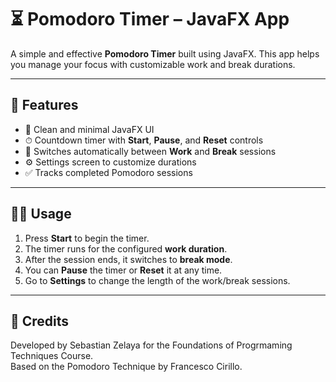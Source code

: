 # ⏳ Pomodoro Timer – JavaFX App

A simple and effective **Pomodoro Timer** built using JavaFX. This app helps you manage your focus with customizable work and break durations.

---

## 🚀 Features

- 🎯 Clean and minimal JavaFX UI
- ⏱ Countdown timer with **Start**, **Pause**, and **Reset** controls
- 🔁 Switches automatically between **Work** and **Break** sessions
- ⚙️ Settings screen to customize durations
- ✅ Tracks completed Pomodoro sessions

---

## 🧑‍💻 Usage

1. Press **Start** to begin the timer.
2. The timer runs for the configured **work duration**.
3. After the session ends, it switches to **break mode**.
4. You can **Pause** the timer or **Reset** it at any time.
5. Go to **Settings** to change the length of the work/break sessions.

---

## 🙌 Credits

Developed by Sebastian Zelaya for the Foundations of Progrmaming Techniques Course.  
Based on the Pomodoro Technique by Francesco Cirillo.
